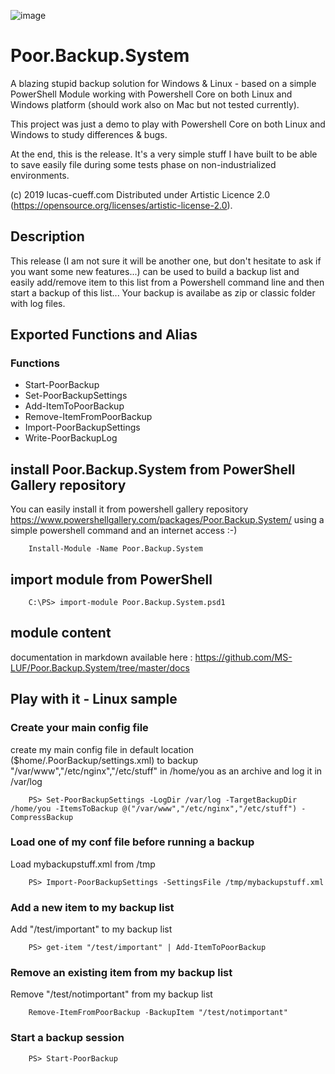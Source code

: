 ![image](https://www.lucas-cueff.com/files/gallery.png)
# Poor.Backup.System
A blazing stupid backup solution for Windows &amp; Linux - based on a simple PowerShell Module working with Powershell Core on both Linux and Windows platform (should work also on Mac but not tested currently).

This project was just a demo to play with Powershell Core on both Linux and Windows to study differences & bugs.

At the end, this is the release. It's a very simple stuff I have built to be able to save easily file during some tests phase on non-industrialized environments.

(c) 2019 lucas-cueff.com Distributed under Artistic Licence 2.0 (https://opensource.org/licenses/artistic-license-2.0).

## Description
This release (I am not sure it will be another one, but don't hesitate to ask if you want some new features...) can be used to build a backup list and easily add/remove item to this list from a Powershell command line and then start a backup of this list...
Your backup is availabe as zip or classic folder with log files.

## Exported Functions and Alias
### Functions
- Start-PoorBackup
- Set-PoorBackupSettings
- Add-ItemToPoorBackup
- Remove-ItemFromPoorBackup
- Import-PoorBackupSettings
- Write-PoorBackupLog

## install Poor.Backup.System from PowerShell Gallery repository
You can easily install it from powershell gallery repository
https://www.powershellgallery.com/packages/Poor.Backup.System/
using a simple powershell command and an internet access :-) 
```
	Install-Module -Name Poor.Backup.System
```

## import module from PowerShell 
```
	C:\PS> import-module Poor.Backup.System.psd1
```

## module content
documentation in markdown available here : https://github.com/MS-LUF/Poor.Backup.System/tree/master/docs

## Play with it - Linux sample
### Create your main config file
create my main config file in default location ($home/.PoorBackup/settings.xml) to backup "/var/www","/etc/nginx","/etc/stuff" in /home/you as an archive and log it in /var/log
```
	PS> Set-PoorBackupSettings -LogDir /var/log -TargetBackupDir /home/you -ItemsToBackup @("/var/www","/etc/nginx","/etc/stuff") -CompressBackup
```
### Load one of my conf file before running a backup
Load mybackupstuff.xml from /tmp
```
	PS> Import-PoorBackupSettings -SettingsFile /tmp/mybackupstuff.xml
```
### Add a new item to my backup list
Add "/test/important" to my backup list
```
	PS> get-item "/test/important" | Add-ItemToPoorBackup
```
### Remove an existing item from my backup list
Remove "/test/notimportant" from my backup list
```
	Remove-ItemFromPoorBackup -BackupItem "/test/notimportant"
```
### Start a backup session
```
	PS> Start-PoorBackup
```
